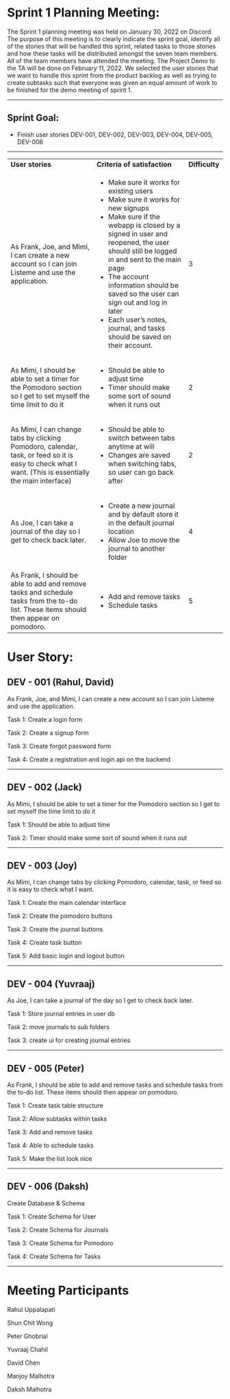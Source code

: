 # Sprint 1 Planning Meeting:

The Sprint 1 planning meeting was held on January 30, 2022 on Discord. The purpose of this meeting is to clearly indicate the sprint goal, identify all of the stories that will be handled this sprint, related tasks to those stories and how these tasks will be distributed amongst the seven team members. All of the team members have attended the meeting. The Project Demo to the TA will be done on February 11, 2022. We selected the user stories that we want to handle this sprint from the product backlog as well as trying to create subtasks such that everyone was given an equal amount of work to be finished for the demo meeting of sprint 1.

---


## Sprint Goal:



* Finish user stories DEV-001, DEV-002, DEV-003, DEV-004, DEV-005, DEV-006

---


<table>
  <tr>
   <td>
    <strong>User stories</strong>
   </td>
   <td>
    <strong>Criteria of satisfaction</strong>
   </td>
   <td>
    <strong>Difficulty</strong>
   </td>
  </tr>
  <tr>
   <td>
    As Frank, Joe, and Mimi, I can create a new account so I can join Listeme and use the application.
   </td>
   <td>
<ul>

<li>Make sure it works for existing users

<li>Make sure it works for new signups

<li>Make sure if the webapp is closed by a signed in user and reopened, the user should still be logged in and sent to the main page

<li>The account information should be saved so the user can sign out and log in later

<li>Each user’s notes, journal, and tasks should be saved on their account.
</li>
</ul>
   </td>
   <td>3
   </td>
  </tr>
  <tr>
   <td>
    As Mimi, I should be able to set a timer for the Pomodoro section so I get to set myself the time limit to do it
   </td>
   <td>
<ul>

<li>Should be able to adjust time

<li>Timer should make some sort of sound when it runs out
</li>
</ul>
   </td>
   <td>2
   </td>
  </tr>
  <tr>
   <td>
    As Mimi, I can change tabs by clicking Pomodoro, calendar, task, or feed so it is easy to check what I want. (This is essentially the main interface)
   </td>
   <td>
<ul>

<li>Should be able to switch between tabs anytime at will

<li>Changes are saved when switching tabs, so user can go back after
</li>
</ul>
   </td>
   <td>2
   </td>
  </tr>
  <tr>
   <td>
    As Joe, I can take a journal of the day so I get to check back later.
   </td>
   <td>
<ul>

<li>Create a new journal and by default store it in the default journal location

<li>Allow Joe to move the journal to another folder
</li>
</ul>
   </td>
   <td>4
   </td>
  </tr>
  <tr>
   <td>
    As Frank, I should be able to add and remove tasks and schedule tasks from the to-do list. These items should then appear on pomodoro.
   </td>
   <td>
<ul>

<li>Add and remove tasks

<li>Schedule tasks
</li>
</ul>
   </td>
   <td>5
   </td>
  </tr>
</table>


# User Story:

## DEV - 001 (Rahul, David)

As Frank, Joe, and Mimi, I can create a new account so I can join Listeme and use the application.

Task 1: Create a login form

Task 2: Create a signup form

Task 3: Create forgot password form

Task 4: Create a registration and login api on the backend

---

## DEV - 002 (Jack)

As Mimi, I should be able to set a timer for the Pomodoro section so I get to set myself the time limit to do it

Task 1: Should be able to adjust time

Task 2: Timer should make some sort of sound when it runs out

---

## DEV - 003 (Joy)

As Mimi, I can change tabs by clicking Pomodoro, calendar, task, or feed so it is easy to check what I want.

Task 1: Create the main calendar interface

Task 2: Create the pomodoro buttons

Task 3: Create the journal buttons

Task 4: Create task button

Task 5: Add basic login and logout button

---

## DEV - 004 (Yuvraaj)

As Joe, I can take a journal of the day so I get to check back later.

Task 1: Store journal entries in user db

Task 2: move journals to sub folders

Task 3: create ui for creating journal entries

---

## DEV - 005 (Peter)

As Frank, I should be able to add and remove tasks and schedule tasks from the to-do list. These items should then appear on pomodoro.

Task 1: Create task table structure

Task 2: Allow subtasks within tasks

Task 3: Add and remove tasks

Task 4: Able to schedule tasks

Task 5: Make the list look nice

---

## DEV - 006 (Daksh)

Create Database & Schema

Task 1: Create Schema for User

Task 2: Create Schema for Journals

Task 3: Create Schema for Pomodoro

Task 4: Create Schema for Tasks

---

# Meeting Participants

Rahul Uppalapati 

Shun Chit Wong  

Peter Ghobrial 

Yuvraaj Chahil  

David Chen 

Manjoy Malhotra 

Daksh Malhotra
